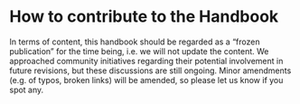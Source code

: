 # How to contribute to the Handbook

In terms of content, this handbook should be regarded as a “frozen publication” for the time being, i.e. we will not update the content. We approached community initiatives regarding their potential involvement in future revisions, but these discussions are still ongoing.
Minor amendments (e.g. of typos, broken links) will be amended, so please let us know if you spot any.

